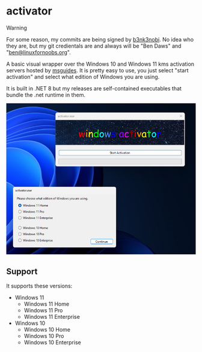 # activator
> [!warning]
> For some reason, my commits are being signed by [b3nk3nobi](https://github.com/b3nk3nobi). No idea who they are, but my git credientals are and always will be "Ben Daws" and "ben@linuxfornoobs.org".

A basic visual wrapper over the Windows 10 and Windows 11 kms activation servers hosted by [msguides](https://msguides.com).
It is pretty easy to use, you just select "start activation" and select what edition of Windows you are using. 

It is built in .NET 8 but my releases are self-contained executables that bundle the .net runtime in them.

![Screenshot of activator.exe running. You can see the edition selector next to the main window.](.github/src/screenshot1.png)

## Support
It supports these versions:

- Windows 11
  - Windows 11 Home
  - Windows 11 Pro
  - Windows 11 Enterprise
- Windows 10
  - Windows 10 Home
  - Windows 10 Pro
  - Windows 10 Enterprise
